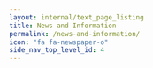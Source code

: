 ```yaml
---
layout: internal/text_page_listing
title: News and Information
permalink: /news-and-information/
icon: "fa fa-newspaper-o"
side_nav_top_level_id: 4
---
```


<!--- This child document initializes the page in Jekyll. -->